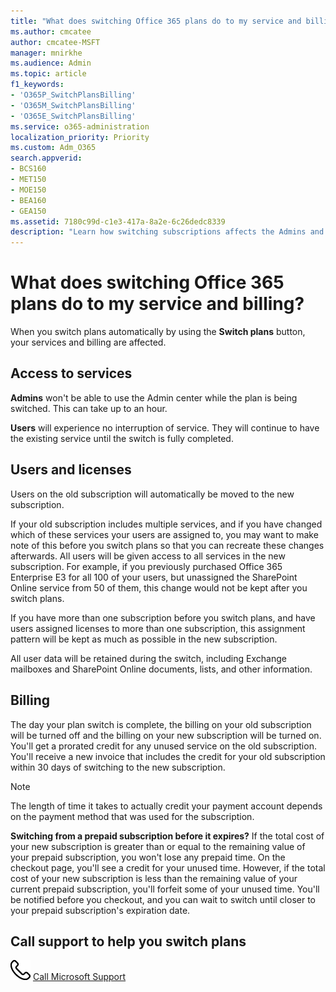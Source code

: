 ```yaml
---
title: "What does switching Office 365 plans do to my service and billing?"
ms.author: cmcatee
author: cmcatee-MSFT
manager: mnirkhe
ms.audience: Admin
ms.topic: article
f1_keywords:
- 'O365P_SwitchPlansBilling'
- 'O365M_SwitchPlansBilling'
- 'O365E_SwitchPlansBilling'
ms.service: o365-administration
localization_priority: Priority
ms.custom: Adm_O365
search.appverid:
- BCS160
- MET150
- MOE150
- BEA160
- GEA150
ms.assetid: 7180c99d-c1e3-417a-8a2e-6c26dedc8339
description: "Learn how switching subscriptions affects the Admins and users access to services. Billing on old subscription is turned off and the new subscription is turned on."
---
```


# What does switching Office 365 plans do to my service and billing?

When you switch plans automatically by using the **Switch plans** button, your services and billing are affected. 
  
## Access to services

 **Admins** won't be able to use the Admin center while the plan is being switched. This can take up to an hour. 
  
 **Users** will experience no interruption of service. They will continue to have the existing service until the switch is fully completed. 
  
## Users and licenses

Users on the old subscription will automatically be moved to the new subscription.
  
If your old subscription includes multiple services, and if you have changed which of these services your users are assigned to, you may want to make note of this before you switch plans so that you can recreate these changes afterwards. All users will be given access to all services in the new subscription. For example, if you previously purchased Office 365 Enterprise E3 for all 100 of your users, but unassigned the SharePoint Online service from 50 of them, this change would not be kept after you switch plans.
  
If you have more than one subscription before you switch plans, and have users assigned licenses to more than one subscription, this assignment pattern will be kept as much as possible in the new subscription.
  
All user data will be retained during the switch, including Exchange mailboxes and SharePoint Online documents, lists, and other information.
  
## Billing

The day your plan switch is complete, the billing on your old subscription will be turned off and the billing on your new subscription will be turned on. You'll get a prorated credit for any unused service on the old subscription. You'll receive a new invoice that includes the credit for your old subscription within 30 days of switching to the new subscription.
  
> [!NOTE]
> The length of time it takes to actually credit your payment account depends on the payment method that was used for the subscription. 
  
 **Switching from a prepaid subscription before it expires?** If the total cost of your new subscription is greater than or equal to the remaining value of your prepaid subscription, you won't lose any prepaid time. On the checkout page, you'll see a credit for your unused time. However, if the total cost of your new subscription is less than the remaining value of your current prepaid subscription, you'll forfeit some of your unused time. You'll be notified before you checkout, and you can wait to switch until closer to your prepaid subscription's expiration date. 
  
## Call support to help you switch plans

![Phone](../media/88eae4a1-b8d9-4a12-bc4a-44af244f084b.png) [Call Microsoft Support](../contact-support-for-business-products.md)